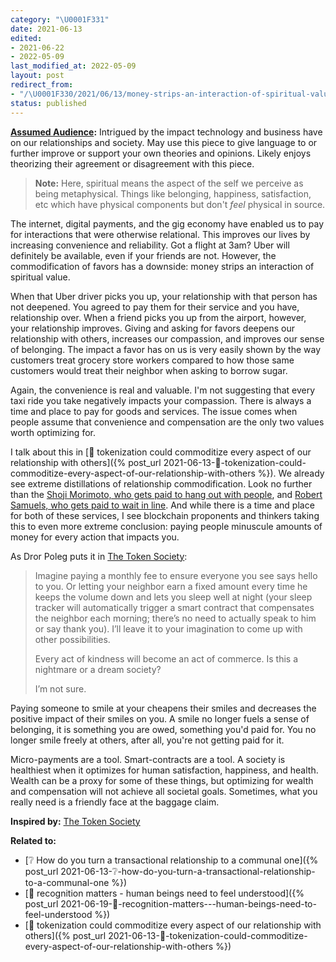 ```yaml
---
category: "\U0001F331"
date: 2021-06-13
edited:
- 2021-06-22
- 2022-05-09
last_modified_at: 2022-05-09
layout: post
redirect_from:
- "/\U0001F330/2021/06/13/money-strips-an-interaction-of-spiritual-value.html"
status: published
---
```


**[Assumed Audience](https://maggieappleton.com/assumed-audience):** Intrigued by the impact technology and business have on our relationships and society. May use this piece to give language to or further improve or support your own theories and opinions. Likely enjoys theorizing their agreement or disagreement with this piece.
 
 > **Note:** Here, spiritual means the aspect of the self we perceive as being metaphysical. Things like belonging, happiness, satisfaction, etc which have physical components but don't _feel_ physical in source.

The internet, digital payments, and the gig economy have enabled us to pay for interactions that were otherwise relational. This improves our lives by increasing convenience and reliability. Got a flight at 3am? Uber will definitely be available, even if your friends are not. However, the commodification of favors has a downside: money strips an interaction of spiritual value.

When that Uber driver picks you up, your relationship with that person has not deepened. You agreed to pay them for their service and you have, relationship over. When a friend picks you up from the airport, however, your relationship improves. Giving and asking for favors deepens our relationship with others, increases our compassion, and improves our sense of belonging. The impact a favor has on us is very easily shown by the way customers treat grocery store workers compared to how those same customers would treat their neighbor when asking to borrow sugar.

Again, the convenience is real and valuable. I'm not suggesting that every taxi ride you take negatively impacts your compassion. There is always a time and place to pay for goods and services. The issue comes when people assume that convenience and compensation are the only two values worth optimizing for.

I talk about this in [🌰 tokenization could commoditize every aspect of our relationship with others]({% post_url 2021-06-13-🌰-tokenization-could-commoditize-every-aspect-of-our-relationship-with-others %}). We already see extreme distillations of relationship commodification. Look no further than the [Shoji Morimoto, who gets paid to hang out with people](https://news.yahoo.com/japanese-man-rents-himself-nothing-225531768.html), and [Robert Samuels, who gets paid to wait in line](https://www.theguardian.com/us-news/2022/may/05/a-five-day-wait-for-5000-the-man-who-queues-for-the-uber-rich). And while there is a time and place for both of these services, I see blockchain proponents and thinkers taking this to even more extreme conclusion: paying people minuscule amounts of money for every action that impacts you.

As Dror Poleg puts it in [The Token Society](https://www.drorpoleg.com/the-token-society/):
> Imagine paying a monthly fee to ensure everyone you see says hello to you. Or letting your neighbor earn a fixed amount every time he keeps the volume down and lets you sleep well at night (your sleep tracker will automatically trigger a smart contract that compensates the neighbor each morning; there’s no need to actually speak to him or say thank you). I’ll leave it to your imagination to come up with other possibilities.
> 
> Every act of kindness will become an act of commerce. Is this a nightmare or a dream society?
> 
> I’m not sure.

Paying someone to smile at your cheapens their smiles and decreases the positive impact of their smiles on you. A smile no longer fuels a sense of belonging, it is something you are owed, something you'd paid for. You no longer smile freely at others, after all, you're not getting paid for it.

Micro-payments are a tool. Smart-contracts are a tool. A society is healthiest when it optimizes for human satisfaction, happiness, and health. Wealth can be a proxy for some of these things, but optimizing for wealth and compensation will not achieve all societal goals. Sometimes, what you really need is a friendly face at the baggage claim.

**Inspired by:** [The Token Society](https://www.drorpoleg.com/the-token-society/)

**Related to:**
- [❔ How do you turn a transactional relationship to a communal one]({% post_url 2021-06-13-❔-how-do-you-turn-a-transactional-relationship-to-a-communal-one %})
- [🌰 recognition matters - human beings need to feel understood]({% post_url 2021-06-19-🌰-recognition-matters---human-beings-need-to-feel-understood %})
- [🌰 tokenization could commoditize every aspect of our relationship with others]({% post_url 2021-06-13-🌰-tokenization-could-commoditize-every-aspect-of-our-relationship-with-others %})